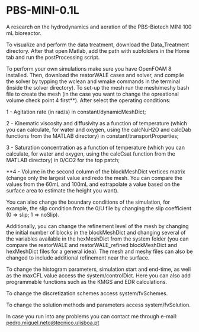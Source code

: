 # PBS-MINI-0.1L
A research on the hydrodynamics and aeration of the PBS-Biotech MINI 100 mL bioreactor.

To visualize and perform the data treatment, download the Data_Treatment directory. After that open Matlab, add the path with subfolders in the Home tab and run the postProcessing script.

To perform your own simulations make sure you have OpenFOAM 8 installed. Then, download the reatorWALE cases and solver, and compile the solver by typping the wclean and wmake commands in the terminal (inside the solver directory). To set-up the mesh run the mesh/meshy bash file to create the mesh (in the case you want to change the opreational volume check point 4 first**). After select the operating conditions:

1 - Agitation rate (in rad/s) in constant/dynamicMeshDict;

2 - Kinematic viscosity and diffusivity as a function of temperature (which you can calculate, for water and oxygen, using the calcNuH2O and calcDab functions from the MATLAB directory) in constant/transportProperties;

3 - Saturation concentration as a function of temperature (which you can calculate, for water and oxygen, using the calcCsat function from the MATLAB directory) in 0/CO2 for the top patch;

**4 - Volume in the second column of the blockMeshDict vertices matrix (change only the largest value and redo the mesh. You can compare the values from the 60mL and 100mL and extrapolate a value based on the surface area to estimate the height you want).

You can also change the boundary conditions of the simulation, for example, the slip condition from the 0/U file by changing the slip coefficient (0 => slip; 1 => noSlip).

Additionally, you can change the refinement level of the mesh by changing the initial number of blocks in the blockMeshDict and changing several of the variables available in the hexMeshDict from the system folder (you can compare the reatorWALE and reatorWALE_refined blockMeshDict and hexMeshDict files for a general idea). The mesh and meshy files can also be changed to include additional refinement near the surface.

To change the histogram parameters, simulation start and end-time, as well as the maxCFL value access the system/controlDict. Here you can also add programmable functions such as the KMGS and EDR calculations.

To change the discretization schemes access system/fvSchemes.

To change the solution methods and parameters access system/fvSolution.

In case you run into any problems you can contact me through e-mail: pedro.miguel.neto@tecnico.ulisboa.pt
